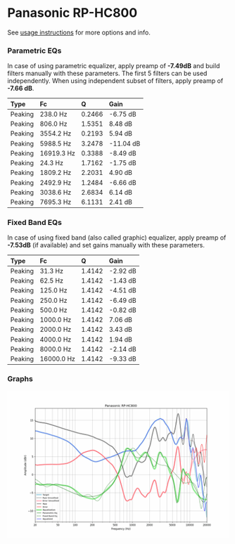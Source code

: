 # Panasonic RP-HC800
See [usage instructions](https://github.com/jaakkopasanen/AutoEq#usage) for more options and info.

### Parametric EQs
In case of using parametric equalizer, apply preamp of **-7.49dB** and build filters manually
with these parameters. The first 5 filters can be used independently.
When using independent subset of filters, apply preamp of **-7.66 dB**.

| Type    | Fc         |      Q | Gain      |
|:--------|:-----------|:-------|:----------|
| Peaking | 238.0 Hz   | 0.2466 | -6.75 dB  |
| Peaking | 806.0 Hz   | 1.5351 | 8.48 dB   |
| Peaking | 3554.2 Hz  | 0.2193 | 5.94 dB   |
| Peaking | 5988.5 Hz  | 3.2478 | -11.04 dB |
| Peaking | 16919.3 Hz | 0.3388 | -8.49 dB  |
| Peaking | 24.3 Hz    | 1.7162 | -1.75 dB  |
| Peaking | 1809.2 Hz  | 2.2031 | 4.90 dB   |
| Peaking | 2492.9 Hz  | 1.2484 | -6.66 dB  |
| Peaking | 3038.6 Hz  | 2.6834 | 6.14 dB   |
| Peaking | 7695.3 Hz  | 6.1131 | 2.41 dB   |

### Fixed Band EQs
In case of using fixed band (also called graphic) equalizer, apply preamp of **-7.53dB**
(if available) and set gains manually with these parameters.

| Type    | Fc         |      Q | Gain     |
|:--------|:-----------|:-------|:---------|
| Peaking | 31.3 Hz    | 1.4142 | -2.92 dB |
| Peaking | 62.5 Hz    | 1.4142 | -1.43 dB |
| Peaking | 125.0 Hz   | 1.4142 | -4.51 dB |
| Peaking | 250.0 Hz   | 1.4142 | -6.49 dB |
| Peaking | 500.0 Hz   | 1.4142 | -0.82 dB |
| Peaking | 1000.0 Hz  | 1.4142 | 7.06 dB  |
| Peaking | 2000.0 Hz  | 1.4142 | 3.43 dB  |
| Peaking | 4000.0 Hz  | 1.4142 | 1.94 dB  |
| Peaking | 8000.0 Hz  | 1.4142 | -2.14 dB |
| Peaking | 16000.0 Hz | 1.4142 | -9.33 dB |

### Graphs
![](./Panasonic%20RP-HC800.png)